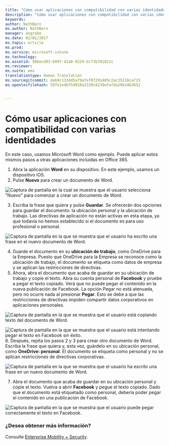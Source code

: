 ```yaml
---
title: "Cómo usar aplicaciones con compatibilidad con varias identidades"
description: "Cómo usar aplicaciones con compatibilidad con varias identidades"
keywords: 
author: NathBarn
ms.author: NathBarn
manager: angrobe
ms.date: 02/01/2017
ms.topic: article
ms.prod: 
ms.service: microsoft-intune
ms.technology: 
ms.assetid: 586ecd93-b097-42a0-9229-bcf3b781021c
ms.reviewer: 
ms.suite: ems
translationtype: Human Translation
ms.sourcegitcommit: dab9c133dd5a79afef07291405c2ac25218ca715
ms.openlocfilehash: 597e1e4bf5d910a3339c8239efafda29b1463652


---
```


# <a name="how-to-use-apps-with-multi-identity-support"></a>Cómo usar aplicaciones con compatibilidad con varias identidades

En este caso, usamos Microsoft Word como ejemplo. Puede aplicar estos mismos pasos a otras aplicaciones incluidas en Office 365.
1.  Abra la aplicación **Word** en su dispositivo. En este ejemplo, usamos un dispositivo iOS.
2.  Pulse **Nuevo** para crear un documento de Word.

  ![Captura de pantalla en la cual se muestra que el usuario selecciona "Nuevo" para comenzar a crear un documento de Word.](./media/ft-multiID-1-createDoc.png)

3.  Escriba la frase que quiera y pulse **Guardar**. Se ofrecerán dos opciones para guardar el documento: la ubicación personal y la ubicación de trabajo. Las directivas de aplicación no están activas en esta etapa, ya que todavía no hemos establecido si el documento es para uso profesional o personal.

  ![Captura de pantalla en la que se muestra que el usuario ha escrito una frase en el nuevo documento de Word.](./media/ft-multiID-2-saveDoc.png)

4.  Guarde el documento en su **ubicación de trabajo**, como OneDrive para la Empresa. Puesto que OneDrive para la Empresa se reconoce como la ubicación de trabajo, el documento se etiqueta como datos de empresa y se aplican las restricciones de directivas.
5.  Ahora, abra el documento que acaba de guardar en su ubicación de trabajo y copie el texto. Abra su cuenta personal de **Facebook** y pruebe a pegar el texto copiado. Verá que no puede pegar el contenido en la nueva publicación de Facebook. La opción Pegar no está atenuada, pero no ocurre nada al presionar **Pegar**. Esto se debe a que las restricciones de directivas impiden compartir datos corporativos en aplicaciones personales.

  ![Captura de pantalla en la que se muestra que el usuario está copiando texto del documento de Word. ](./media/ft-multiID-3-copyText.png)

  ![Captura de pantalla en la que se muestra que el usuario está intentando pegar el texto en Facebook sin éxito.](./media/ft-multiID-4-pasteInFB.png)
6.  Después, repita los pasos 2 y 3 para crear otro documento de Word. Escriba la frase que quiera y, esta vez, guárdelo en su ubicación personal, como **OneDrive: personal**. El documento se etiqueta como personal y no se aplican restricciones de directivas corporativas.

  ![Captura de pantalla en la que se muestra que el usuario ha escrito una frase en un nuevo documento de Word.](./media/ft-multiID-5-createDoc.png)

7.  Abra el documento que acaba de guardar en su ubicación personal y copie el texto. Vuelva a abrir **Facebook** y pegue el texto copiado. Dado que el documento está etiquetado como personal, debería poder pegar el contenido en una publicación de Facebook.

  ![Captura de pantalla en la que se muestra que el usuario puede pegar correctamente el texto en Facebook.](./media/ft-multiID-6-copyText.png)

### <a name="want-to-learn-more"></a>¿Desea obtener más información?
Consulte [Enterprise Mobility + Security](https://www.microsoft.com/en-us/server-cloud/enterprise-mobility/overview.aspx).



<!--HONumber=Nov16_HO3-->


